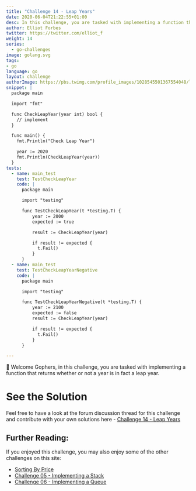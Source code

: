 ```yaml
---
title: "Challenge 14 - Leap Years"
date: 2020-06-04T21:22:55+01:00
desc: In this challenge, you are tasked with implementing a function that returns whether or not a year is a leap year.
author: Elliot Forbes
twitter: https://twitter.com/elliot_f
weight: 14
series: 
  - go-challenges
image: golang.svg 
tags:
- go
language: go
layout: challenge
authorImage: https://pbs.twimg.com/profile_images/1028545501367554048/lzr43cQv_400x400.jpg
snippet: |
  package main

  import "fmt"

  func CheckLeapYear(year int) bool {
    // implement
  }

  func main() {
    fmt.Println("Check Leap Year")

    year := 2020
    fmt.Println(CheckLeapYear(year))
  }
tests:
  - name: main_test
    test: TestCheckLeapYear
    code: |
      package main

      import "testing"

      func TestCheckLeapYear(t *testing.T) {
          year := 2000 
          expected := true

          result := CheckLeapYear(year)

          if result != expected {
            t.Fail()
          }
      }
  - name: main_test
    test: TestCheckLeapYearNegative
    code: |
      package main

      import "testing"

      func TestCheckLeapYearNegative(t *testing.T) {
          year := 2100 
          expected := false
          result := CheckLeapYear(year)

          if result != expected {
            t.Fail()
          }
      }

---
```


👋 Welcome Gophers, in this challenge, you are tasked with implementing a function that returns whether or not a year is in fact a leap year.

# See the Solution

Feel free to have a look at the forum discussion thread for this challenge and contribute with your own solutions here - [Challenge 14 - Leap Years](https://discuss.tutorialedge.net/t/challenge-14-leap-years/35) 

## Further Reading:

If you enjoyed this challenge, you may also enjoy some of the other challenges on this site:

* [Sorting By Price](/challenges/go/sort-by-price/)
* [Challenge 05 - Implementing a Stack](/challenges/go/implementing-a-stack/)
* [Challenge 06 - Implementing a Queue](/challenges/go/implementing-a-queue/)